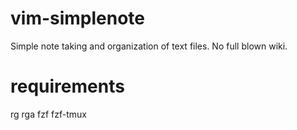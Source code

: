 # vim-simplenote

Simple note taking and organization of text files. No full blown wiki.


# requirements

rg
rga
fzf
fzf-tmux

